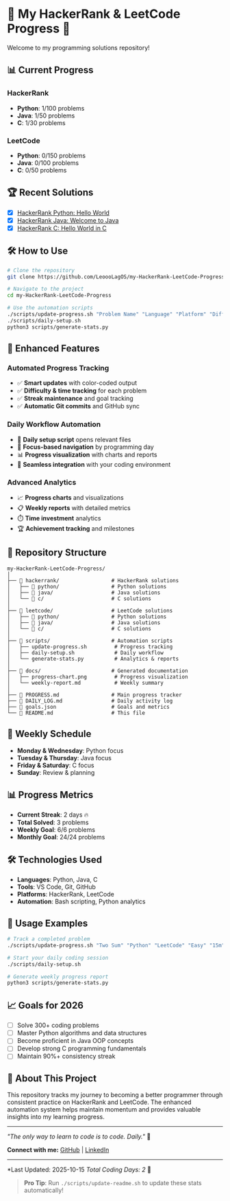 # 🌟 My HackerRank & LeetCode Progress 🚀

Welcome to my programming solutions repository!

## 📊 Current Progress

### HackerRank
- **Python**: 1/100 problems
- **Java**: 1/50 problems  
- **C**: 1/30 problems

### LeetCode
- **Python**: 0/150 problems
- **Java**: 0/100 problems
- **C**: 0/50 problems

## 🏆 Recent Solutions

- [X] [HackerRank Python: Hello World](hackerrank/python/hello-world.py)
- [X] [HackerRank Java: Welcome to Java](hackerrank/java/welcome-to-java.java)
- [X] [HackerRank C: Hello World in C](hackerrank/c/hello-world.c)

## 🛠️ How to Use

```bash
# Clone the repository
git clone https://github.com/LeoooLagOS/my-HackerRank-LeetCode-Progress.git

# Navigate to the project
cd my-HackerRank-LeetCode-Progress

# Use the automation scripts
./scripts/update-progress.sh "Problem Name" "Language" "Platform" "Difficulty" "Time"
./scripts/daily-setup.sh
python3 scripts/generate-stats.py
```

## 🚀 Enhanced Features

### Automated Progress Tracking
- ✅ **Smart updates** with color-coded output
- ✅ **Difficulty & time tracking** for each problem
- ✅ **Streak maintenance** and goal tracking
- ✅ **Automatic Git commits** and GitHub sync

### Daily Workflow Automation
- 📅 **Daily setup script** opens relevant files
- 🎯 **Focus-based navigation** by programming day
- 📊 **Progress visualization** with charts and reports
- 🔄 **Seamless integration** with your coding environment

### Advanced Analytics
- 📈 **Progress charts** and visualizations
- 📋 **Weekly reports** with detailed metrics
- ⏱️ **Time investment** analytics
- 🏆 **Achievement tracking** and milestones

## 📁 Repository Structure

```
my-HackerRank-LeetCode-Progress/
│
├── 📁 hackerrank/                 # HackerRank solutions
│   ├── 📁 python/                 # Python solutions
│   ├── 📁 java/                   # Java solutions
│   └── 📁 c/                      # C solutions
│
├── 📁 leetcode/                   # LeetCode solutions
│   ├── 📁 python/                 # Python solutions
│   ├── 📁 java/                   # Java solutions
│   └── 📁 c/                      # C solutions
│
├── 📁 scripts/                    # Automation scripts
│   ├── update-progress.sh         # Progress tracking
│   ├── daily-setup.sh             # Daily workflow
│   └── generate-stats.py          # Analytics & reports
│
├── 📁 docs/                       # Generated documentation
│   ├── progress-chart.png         # Progress visualization
│   └── weekly-report.md           # Weekly summary
│
├── 📄 PROGRESS.md                 # Main progress tracker
├── 📄 DAILY_LOG.md                # Daily activity log
├── 📄 goals.json                  # Goals and metrics
└── 📄 README.md                   # This file
```

## 🎯 Weekly Schedule

- **Monday & Wednesday**: Python focus
- **Tuesday & Thursday**: Java focus  
- **Friday & Saturday**: C focus
- **Sunday**: Review & planning

## 📊 Progress Metrics

- **Current Streak**: 2 days 🔥
- **Total Solved**: 3 problems
- **Weekly Goal**: 6/6 problems
- **Monthly Goal**: 24/24 problems

## 🛠️ Technologies Used

- **Languages**: Python, Java, C
- **Tools**: VS Code, Git, GitHub
- **Platforms**: HackerRank, LeetCode
- **Automation**: Bash scripting, Python analytics

## 🔄 Usage Examples

```bash
# Track a completed problem
./scripts/update-progress.sh "Two Sum" "Python" "LeetCode" "Easy" "15m"

# Start your daily coding session
./scripts/daily-setup.sh

# Generate weekly progress report
python3 scripts/generate-stats.py
```

## 📈 Goals for 2026

- [ ] Solve 300+ coding problems
- [ ] Master Python algorithms and data structures
- [ ] Become proficient in Java OOP concepts
- [ ] Develop strong C programming fundamentals
- [ ] Maintain 90%+ consistency streak

## 🌟 About This Project

This repository tracks my journey to becoming a better programmer through consistent practice on HackerRank and LeetCode. The enhanced automation system helps maintain momentum and provides valuable insights into my learning progress.

---

*"The only way to learn to code is to code. Daily."* 🚀

**Connect with me:** [GitHub](https://github.com/LeooolagOS) | [LinkedIn](https://www.linkedin.com/in/leonardo-lagos) 

---
*Last Updated: 2025-10-15
*Total Coding Days: 2* 🎯

> **Pro Tip**: Run `./scripts/update-readme.sh` to update these stats automatically!

